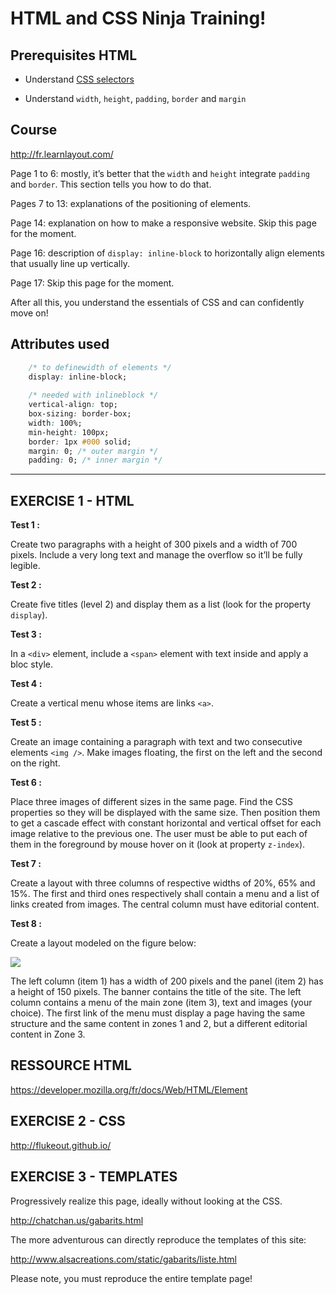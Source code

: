 # HTML and CSS Ninja Training!

**Prerequisites HTML**
------------------

* Understand [CSS selectors](http://discourse.simplon.co/t/selecteurs-css/32/1)

* Understand `width`, `height`, `padding`, `border` and `margin`


**Course**
---------

<http://fr.learnlayout.com/>

Page 1 to 6: mostly, it’s better that the `width` and `height` integrate `padding` and `border`. This section tells you how to do that. 

Pages 7 to 13: explanations of the positioning of elements. 

Page 14: explanation on how to make a responsive website. Skip this page for the moment.

Page 16: description of `display: inline-block` to horizontally align elements that usually line up vertically. 

Page 17: Skip this page for the moment. 

After all this, you understand the essentials of CSS and can confidently move on!  

**Attributes used**
----------------------

```css
    /* to definewidth of elements */
    display: inline-block;
    
    /* needed with inline­block */
    vertical-align: top;
    box-sizing: border-box;
    width: 100%;
    min-height: 100px;
    border: 1px #000 solid;
    margin: 0; /* outer margin */  
    padding: 0; /* inner margin */
```
------------------------------------------------------------

EXERCISE 1 - HTML
-----------------

**Test 1 :**

Create two paragraphs with a height of 300 pixels and a width of 700 pixels. Include a very long 
text and manage the overflow so it’ll be fully legible.

**Test 2 :**

Create five titles (level 2) and display them as a list (look for the property `display`).

**Test 3 :**

In a `<div>` element, include a `<span>` element with text inside and apply a bloc style.  

**Test 4 :**

Create a vertical menu whose items are links `<a>`.

**Test 5 :**

Create an image containing a paragraph with text and two consecutive elements `<img />`.
Make images floating, the first on the left and the second on the right. 

**Test 6 :**

Place three images of different sizes in the same page. Find the CSS properties so they will be 
displayed with the same size. Then position them to get a cascade effect with constant horizontal 
and vertical offset for each image relative to the previous one. The user must be able to put each 
of them in the foreground by mouse hover on it (look at property `z-index`).

**Test 7 :**

Create a layout with three columns of respective widths of 20%, 65% and 15%. The first and third 
ones respectively shall contain a menu and a list of links created from images. The central 
column must have editorial content. 

**Test 8 :**

Create a layout modeled on the figure below:

![](http://discourse.simplon.co/uploads/default/original/1X/56fb84ccace7ac3435101813835f602df2cd3425.png)

The left column (item 1) has a width of 200 pixels and the panel (item 2) has a height of 150 
pixels. The banner contains the title of the site. The left column contains a menu of the main 
zone (item 3), text and images (your choice). The first link of the menu must display a page 
having the same structure and the same content in zones 1 and 2, but a different editorial 
content in Zone 3.

RESSOURCE HTML
--------------

<https://developer.mozilla.org/fr/docs/Web/HTML/Element>

EXERCISE 2 - CSS
----------------

<http://flukeout.github.io/>

EXERCISE 3 - TEMPLATES
---------------------

Progressively realize this page, ideally without looking at the CSS.

<http://chatchan.us/gabarits.html>

The more adventurous can directly reproduce the templates of this site: 

<http://www.alsacreations.com/static/gabarits/liste.html>

Please note, you must reproduce the entire template page! 
